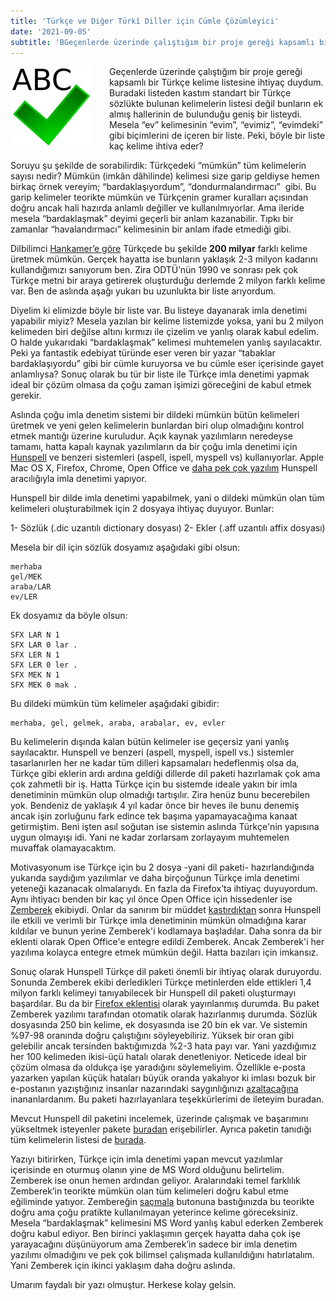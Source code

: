 ```yaml
---
title: 'Türkçe ve Diğer Türkî Diller için Cümle Çözümleyici'
date: '2021-09-05'
subtitle: 'BGeçenlerde üzerinde çalıştığım bir proje gereği kapsamlı bir Türkçe kelime listesine ihtiyaç duydum.'
---
```


<img align="left" style="margin-right: 30px;margin-bottom: 0px;"  src="img/blog/spellcheck.png">


Geçenlerde üzerinde çalıştığım bir proje gereği kapsamlı bir Türkçe kelime listesine ihtiyaç duydum. Buradaki listeden kastım standart bir Türkçe sözlükte bulunan kelimelerin listesi değil bunların ek almış hallerinin de bulunduğu geniş bir listeydi. Mesela “ev” kelimesinin “evim”, “evimiz”, “evimdeki” gibi biçimlerini de içeren bir liste. Peki, böyle bir liste kaç kelime ihtiva eder?

Soruyu şu şekilde de sorabilirdik: Türkçedeki “mümkün” tüm kelimelerin sayısı nedir? Mümkün (imkân dâhilinde) kelimesi size garip geldiyse hemen birkaç örnek vereyim; “bardaklaşıyordum”, “dondurmalandırmacı”  gibi. Bu garip kelimeler teorikte mümkün ve Türkçenin gramer kuralları açısından doğru ancak hali hazırda anlamlı değiller ve kullanılmıyorlar. Ama ileride mesela “bardaklaşmak” deyimi geçerli bir anlam kazanabilir. Tıpkı bir zamanlar “havalandırmacı” kelimesinin bir anlam ifade etmediği gibi.

Dilbilimci [Hankamer’e göre](http://dl.acm.org/citation.cfm?id=86174) Türkçede bu şekilde **200 milyar** farklı kelime üretmek mümkün. Gerçek hayatta ise bunların yaklaşık 2-3 milyon kadarını kullandığımızı sanıyorum ben. Zira ODTÜ’nün 1990 ve sonrası pek çok Türkçe metni bir araya getirerek oluşturduğu derlemde 2 milyon farklı kelime var. Ben de aslında aşağı yukarı bu uzunlukta bir liste arıyordum.

Diyelim ki elimizde böyle bir liste var. Bu listeye dayanarak imla denetimi yapabilir miyiz? Mesela yazılan bir kelime listemizde yoksa, yani bu 2 milyon kelimeden biri değilse altını kırmızı ile çizelim ve yanlış olarak kabul edelim. O halde yukarıdaki “bardaklaşmak” kelimesi muhtemelen yanlış sayılacaktır. Peki ya fantastik edebiyat türünde eser veren bir yazar “tabaklar bardaklaşıyordu” gibi bir cümle kuruyorsa ve bu cümle eser içerisinde gayet anlamlıysa? Sonuç olarak bu tür bir liste ile Türkçe imla denetimi yapmak ideal bir çözüm olmasa da çoğu zaman işimizi göreceğini de kabul etmek gerekir.

Aslında çoğu imla denetim sistemi bir dildeki mümkün bütün kelimeleri üretmek ve yeni gelen kelimelerin bunlardan biri olup olmadığını kontrol etmek mantığı üzerine kuruludur. Açık kaynak yazılımların neredeyse tamamı, hatta kapalı kaynak yazılımların da bir çoğu imla denetimi için [Hunspell](http://hunspell.sourceforge.net/) ve benzeri sistemleri (aspell, ispell, myspell vs) kullanıyorlar. Apple Mac OS X, Firefox, Chrome, Open Office ve [daha pek çok yazılım](http://en.wikipedia.org/wiki/Hunspell#Uses) Hunspell aracılığıyla imla denetimi yapıyor. 

Hunspell bir dilde imla denetimi yapabilmek, yani o dildeki mümkün olan tüm kelimeleri oluşturabilmek için 2 dosyaya ihtiyaç duyuyor. Bunlar: 

1- Sözlük (.dic uzantılı dictionary dosyası) 
2- Ekler (.aff uzantılı affix dosyası) 

Mesela bir dil için sözlük dosyamız aşağıdaki gibi olsun:

```
merhaba
gel/MEK
araba/LAR
ev/LER
```

Ek dosyamız da böyle olsun:

```
SFX LAR N 1
SFX LAR 0 lar .
SFX LER N 1
SFX LER 0 ler .
SFX MEK N 1
SFX MEK 0 mak .
```

Bu dildeki mümkün tüm kelimeler aşağıdaki gibidir:

```
merhaba, gel, gelmek, araba, arabalar, ev, evler
```

Bu kelimelerin dışında kalan bütün kelimeler ise geçersiz yani yanlış sayılacaktır. Hunspell ve benzeri (aspell, myspell, ispell vs.) sistemler tasarlanırlen her ne kadar tüm dilleri kapsamaları hedeflenmiş olsa da, Türkçe gibi eklerin ardı ardına geldiği dillerde dil paketi hazırlamak çok ama çok zahmetli bir iş. Hatta Türkçe için bu sistemde ideale yakın bir imla denetiminin mümkün olup olmadığı tartışılır. Zira henüz bunu becerebilen yok. Bendeniz de yaklaşık 4 yıl kadar önce bir heves ile bunu denemiş ancak işin zorluğunu fark edince tek başıma yapamayacağıma kanaat getirmiştim. Beni işten asıl soğutan ise sistemin aslında Türkçe'nin yapısına uygun olmayışı idi. Yani ne kadar zorlarsam zorlayayım muhtemelen muvaffak olamayacaktım.

Motivasyonum ise Türkçe için bu 2 dosya -yani dil paketi- hazırlandığında yukarıda saydığım yazılımlar ve daha birçoğunun Türkçe imla denetimi yeteneği kazanacak olmalarıydı. En fazla da Firefox’ta ihtiyaç duyuyordum. Aynı ihtiyacı benden bir kaç yıl önce Open Office için hissedenler ise [Zemberek](http://zemberek-web.appspot.com/) ekibiydi. Onlar da sanırım bir müddet [kastırdıktan](https://code.google.com/p/tr-spell/) sonra Hunspell ile etkili ve verimli bir Türkçe imla denetiminin mümkün olmadığına karar kıldılar ve bunun yerine Zemberek'i kodlamaya başladılar. Daha sonra da bir eklenti olarak Open Office'e entegre edildi Zemberek. Ancak Zemberek'i her yazılıma kolayca entegre etmek mümkün değil. Hatta bazıları için imkansız.

Sonuç olarak Hunspell Türkçe dil paketi önemli bir ihtiyaç olarak duruyordu. Sonunda Zemberek ekibi derledikleri Türkçe metinlerden elde ettikleri 1,4 milyon farklı kelimeyi tanıyabilecek bir Hunspell dil paketi oluşturmayı başardılar. Bu da bir [Firefox eklentisi](https://addons.mozilla.org/en-US/firefox/addon/turkce-imla-denetimi/) olarak yayınlanmış durumda. Bu paket Zemberek yazılımı tarafından otomatik olarak hazırlanmış durumda. Sözlük dosyasında 250 bin kelime, ek dosyasında ise 20 bin ek var. Ve sistemin %97-98 oranında doğru çalıştığını söyleyebiliriz. Yüksek bir oran gibi gelebilir ancak tersinden baktığımızda %2-3 hata payı var. Yani yazdığımız her 100 kelimeden ikisi-üçü hatalı olarak denetleniyor. Neticede ideal bir çözüm olmasa da oldukça işe yaradığını söylemeliyim. Özellikle e-posta yazarken yapılan küçük hataları büyük oranda yakalıyor ki imlası bozuk bir e-postanın yazıştığınız insanlar nazarındaki saygınlığınızı [azaltacağına](http://bitsandpieces1.blogspot.com/2007/11/spellcheck.html) inananlardanım. Bu paketi hazırlayanlara teşekkürlerimi de ileteyim buradan.

Mevcut Hunspell dil paketini incelemek, üzerinde çalışmak ve başarımını yükseltmek isteyenler pakete [buradan](download/dict.zip) erişebilirler. Ayrıca paketin tanıdığı tüm kelimelerin listesi de [burada](download/kelimeler_test.zip). 

Yazıyı bitirirken, Türkçe için imla denetimi yapan mevcut yazılımlar içerisinde en oturmuş olanın yine de MS Word olduğunu belirtelim. Zemberek ise onun hemen ardından geliyor. Aralarındaki temel farklılık Zemberek’in teorikte mümkün olan tüm kelimeleri doğru kabul etme eğiliminde yatıyor. Zembereğin [saçmala](http://zemberek-web.appspot.com/) butonuna bastığınızda bu teorikte doğru ama çoğu pratikte kullanılmayan yeterince kelime göreceksiniz. Mesela “bardaklaşmak” kelimesini MS Word yanlış kabul ederken Zemberek doğru kabul ediyor. Ben birinci yaklaşımın gerçek hayatta daha çok işe yarayacağını düşünüyorum ama Zemberek’in sadece bir imla denetim yazılımı olmadığını ve pek çok bilimsel çalışmada kullanıldığını hatırlatalım. Yani Zemberek için ikinci yaklaşım daha doğru aslında.

Umarım faydalı bir yazı olmuştur. Herkese kolay gelsin.